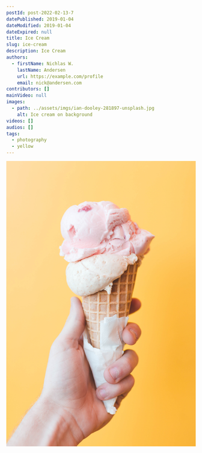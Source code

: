 ```yaml
---
postId: post-2022-02-13-7
datePublished: 2019-01-04
dateModified: 2019-01-04
dateExpired: null
title: Ice Cream
slug: ice-cream
description: Ice Cream
authors:
  - firstName: Nichlas W.
    lastName: Andersen
    url: https://example.com/profile
    email: nick@andersen.com
contributors: []
mainVideo: null
images:
  - path: ../assets/imgs/ian-dooley-281897-unsplash.jpg
    alt: Ice cream on background
videos: []
audios: []
tags:
  - photography
  - yellow
---
```


![Ice cream on background](../assets/imgs/ian-dooley-281897-unsplash.jpg)
